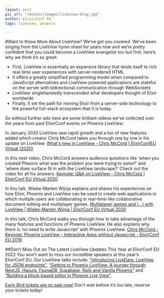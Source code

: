 ```yaml
---
layout: post
pic_url: "/assets/images/liveview-blog.jpg"
author: ElixirConf EU
tags: liveview, phoenix

---
```

#Want to Know More About LiveView?
We’ve got you covered. We’ve been singing from the LiveView hymn sheet for years now
and we’re pretty confident that you could become a LiveView evangelist too but first, here’s why we think it’s so great:

- First, LiveView is essentially an expansive library that lends itself to rich real-time user experiences with server-rendered HTML
- It offers a greatly simplified programming model when compared to JavaScript alternatives and LiveView-powered applications are stateful on the server with bidirectional communication through WebSockets
- LiveView singlehandedly transcended what developers thought of Elixir worldwide
- Finally, it set the path for moving Elixir from a server-side technology to the powerful full-stack ecosystem that it is today.

So without further ado here are some brilliant videos we’ve collected over the years from past ElixirConf events on Phoenix LiveView:

In January 2020 LiveView saw rapid growth and a ton of new features added which creator Chris McCord takes you through one by one in his update on LiveView.
[What's new in LiveView - Chris McCord | ElixirConfEU Virtual (2020)](https://youtu.be/VU1JMg9AbLQ)

In this next video, Chris McCord answers audience questions like ‘when you created Pheonix what was the problem you were trying to solve?’ and ‘where does surface fit in with the LiveView landscape?’ Check out the video for all his answers.
[Keynote: Q&A on LiveView - Chris McCord | ElixirConf EU Virtual 2020](https://youtu.be/Rc_iqnZ05ZE)

In this talk, Wiebe-Marten Wijnja explains and shares his experiences on how Elixir, Phoenix and LiveView can be used to create web applications in which multiple users are collaborating in real-time-like collaborative document editing and multiplayer games.
[Multiplayer games and (...) with LiveView | Wiebe-Marten Wijnja | ElixirConf EU Virtual 2020](https://youtu.be/aErs_DIWxl8)

In this talk, Chris McCord walks you through how to take advantage of the many features and functions of Phoenix LiveView. He also explains why there is ‘no need to write Javascript’ with Phoenix LiveView.
[Chris McCord - Keynote: Phoenix LiveView - Interactive Apps without Javascript - ElixirConf EU 2019](https://youtu.be/8xJzHq8ru0M)


##Don’t Miss Out on The Latest LiveView Updates This Year at ElixirConf EU 2022
You won’t want to miss our incredible speakers at this year’s ElixirConf EU. Our LiveView talks include: ["Introducing LiveData: LiveView for JSON endpoints"](https://www.elixirconf.eu/talks/introducing-livedata-liveview-for-json-endpoints/), [“Getting to Phoenix LiveView, A journey through NextJS, Hasura, FaunaDB, Supabase, Rails and Vanilla Phoenix”](https://www.elixirconf.eu/talks/getting-to-phoenix-liveview-a-journey-through-nextjs-hasura-faunadb-supabase-rails-and-vanilla-phoenix/) and [“Building a block-based editor in Phoenix Live View”](https://www.elixirconf.eu/talks/building-a-block-based-editor-in-phoenix-live-view/).

[Early Bird tickets are on sale now!](https://www.elixirconf.eu/) Don’t wait before it’s too late, reserve your tickets today!
